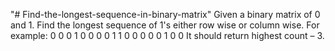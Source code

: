 "# Find-the-longest-sequence-in-binary-matrix" 
Given a binary matrix of 0 and 1. Find the longest sequence of 1's either row wise or column wise.
For example:
0 0 0 1 0 0
0 0 1 1 0 0
0 0 0 1 0 0
It should return highest count – 3.